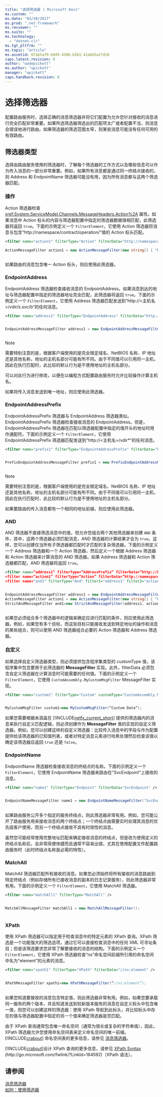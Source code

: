 ```yaml
---
title: "选择筛选器 | Microsoft Docs"
ms.custom: ""
ms.date: "03/30/2017"
ms.prod: ".net-framework"
ms.reviewer: ""
ms.suite: ""
ms.technology: 
  - "dotnet-clr"
ms.tgt_pltfrm: ""
ms.topic: "article"
ms.assetid: 67ab5af9-b9d9-4300-b3b1-41abb5a1fd10
caps.latest.revision: 8
author: "wadepickett"
ms.author: "wpickett"
manager: "wpickett"
caps.handback.revision: 8
---
```

# 选择筛选器
配置路由服务时，选择正确的消息筛选器并将它们配置为允许您针对接收的消息进行完全匹配非常重要。如果所选筛选器筛选出的匹配项太广或者配置不当，则消息会错误地进行路由。如果筛选器的筛选范围太窄，则某些消息可能没有任何可用的有效路由。  
  
## 筛选器类型  
 选择由路由服务使用的筛选器时，了解每个筛选器的工作方式以及哪些信息可以作为传入消息的一部分非常重要。例如，如果所有消息都是通过同一终结点接收的，则 Address 和 EndpointName 筛选器可能没有用，因为所有消息都与这两个筛选器匹配。  
  
### 操作  
 Action 筛选器检查 <xref:System.ServiceModel.Channels.MessageHeaders.Action%2A> 属性。如果消息中 Action 标头的内容与筛选器配置中指定的筛选器数据值相匹配，此筛选器将返回 `true`。下面的示例定义一个 `FilterElement`，它使用 Action 筛选器将消息与包含“http:\/\/namespace\/contract\/operation\/”值的 Action 标头匹配。  
  
```xml  
<filter name="action1" filterType="Action" filterData="http://namespace/contract/operation/" />  
```  
  
```csharp  
ActionMessageFilter action1 = new ActionMessageFilter(new string[] { "http://namespace/contract/operation" });  
  
```  
  
 如果路由的消息包含唯一 Action 标头，则应使用此筛选器。  
  
### EndpointAddress  
 EndpointAddress 筛选器检查接收消息的 EndpointAddress。如果消息到达的地址与筛选器配置中指定的筛选器地址完全匹配，此筛选器将返回 `true`。下面的示例定义一个 `FilterElement`，它使用 Address 筛选器匹配发送到“http:\/\/\<主机名\>\/vdir\/s.svc\/b”的任何消息。  
  
```xml  
<filter name="address1" filterType="EndpointAddress" filterData="http://host/vdir/s.svc/b" />  
  
```  
  
```csharp  
EndpointAddressMessageFilter address1 = new EndpointAddressMessageFilter(new EndpointAddress("http://host/vdir/s.svc/b"), false);  
  
```  
  
> [!NOTE]
>  需要特别注意的是，根据客户端使用的是完全限定域名、NetBIOS 名称、IP 地址还是其他名称，地址的主机名部分可能有所不同。由于不同值可以引用同一主机，因此在执行匹配时，此比较的默认行为是不使用地址的主机名部分。  
>   
>  可以对此行为进行修改，以便在以编程方式配置路由服务时允许比较操作计算主机名。  
  
 如果将传入消息发送到唯一地址，则应使用此筛选器。  
  
### EndpointAddressPrefix  
 EndpointAddressPrefix 筛选器与 EndpointAddress 筛选器类似。EndpointAddressPrefix 筛选器检查接收消息的 EndpointAddress。但是，EndpointAddressPrefix 筛选器在匹配以筛选器配置中指定的值开头的地址时用作通配符。下面的示例定义一个 `FilterElement`，它使用 EndpointAddressPrefix 筛选器匹配发送到“http:\/\/\<主机名\>\/vdir\*”的任何消息。  
  
```xml  
<filter name="prefix1" filterType="EndpointAddressPrefix" filterData="http://host/vdir" />  
  
```  
  
```csharp  
PrefixEndpointAddressMessageFilter prefix1 = new PrefixEndpointAddressMessageFilter(new EndpointAddress("http://host/vdir/s.svc/b"), false);  
  
```  
  
> [!NOTE]
>  需要特别注意的是，根据客户端使用的是完全限定域名、NetBIOS 名称、IP 地址还是其他名称，地址的主机名部分可能有所不同。由于不同值可以引用同一主机，因此在执行匹配时，此比较的默认行为是不使用地址的主机名部分。  
  
 如果要路由的传入消息都有一个相同的地址前缀，则应使用此筛选器。  
  
### AND  
 AND 筛选器不直接筛选消息中的值，但允许您组合两个其他筛选器来创建 `AND` 条件，其中，这两个筛选器必须匹配消息，AND 筛选器的计算结果才会为 `true`。这样，您可以创建仅当所有子筛选器都匹配时才匹配的复杂筛选器。下面的示例定义一个 Address 筛选器和一个 Action 筛选器，然后定义一个根据 Address 筛选器和 Action 筛选器来计算消息的 AND 筛选器。如果 Address 筛选器和 Action 筛选器都匹配，AND 筛选器将返回 `true`。  
  
```xml  
<filter name=”address1” filterType=”AddressPrefix” filterData=”http://host/vdir”/>  
<filter name=”action1” filterType=”Action” filterData=”http://namespace/contract/operation/”/>  
<filter name="and1" filterType="And" filter1="address1" filter2="action1" />  
  
```  
  
```csharp  
EndpointAddressMessageFilter address1 = new EndpointAddressMessageFilter(new EndpointAddress("http://host/vdir/s.svc/b"), false);  
ActionMessageFilter action1 = new ActionMessageFilter(new string[] { "http://namespace/contract/operation" });  
StrictAndMessageFilter and1=new StrictAndMessageFilter(address1, action1);  
  
```  
  
 如果您必须组合多个筛选器中的逻辑来确定应进行匹配的条件，则应使用此筛选器。例如，如果您有多个目标，而这些目标只能接收发送到特定地址的操作和消息的某些组合，则可以使用 AND 筛选器组合必要的 Action 筛选器和 Address 筛选器。  
  
### 自定义  
 如果选择自定义筛选器类型，则必须提供包含程序集类型的 customType 值，该程序集中包含要用于此筛选器的 **MessageFilter** 实现。此外，filterData 必须包含自定义筛选器在计算消息时可能需要的任何值。下面的示例定义一个 `FilterElement`，它使用 `CustomAssembly.MyCustomMsgFilter` MessageFilter 实现。  
  
```xml  
<filter name="custom1" filterType="Custom" customType="CustomAssembly.MyCustomMsgFilter, CustomAssembly" filterData="Custom Data" />  
  
```  
  
```csharp  
MyCustomMsgFilter custom1=new MyCustomMsgFilter(“Custom Data”);  
```  
  
 如果您需要根据未涵盖在 [!INCLUDE[netfx_current_short](../../../../includes/netfx-current-short-md.md)] 提供的筛选器内的消息来执行自定义匹配逻辑，则必须创建作为 **MessageFilter** 类的实现的自定义筛选器。例如，您可以创建这样的自定义筛选器：比较传入消息中的字段与作为配置提供给该筛选器的已知值列表，或者对特定消息元素进行哈希处理然后检查该值以确定该筛选器应返回 `true` 还是 `false`。  
  
### EndpointName  
 EndpointName 筛选器检查接收消息的终结点的名称。下面的示例定义一个 `FilterElement`，它使用 EndpointName 筛选器来路由在“SvcEndpoint”上接收的消息。  
  
```xml  
<filter name="name1" filterType="Endpoint" filterData="SvcEndpoint" />  
  
```  
  
```csharp  
EndpointNameMessageFilter name1 = new EndpointNameMessageFilter("SvcEndpoint");  
  
```  
  
 如果路由服务公开多个指定的服务终结点，则此筛选器非常有用。例如，您可能公开了路由服务用来接收消息的两个终结点；一个终结点由需要实时处理其消息的优先级客户使用，而另一个终结点接收不具有时效性的消息。  
  
 虽然您可能经常使用完整地址匹配来确定接收消息的终结点，但是改为使用定义的终结点名称后，会非常简便快捷而且通常不容易出错，尤其在使用配置文件配置路由服务时（此时终结点名称是必需的特性）。  
  
### MatchAll  
 MatchAll 筛选器匹配所有接收的消息。如果您必须始终将所有接收的消息路由到特定终结点（例如存储所有已接收消息的副本的日志记录服务），则此筛选器非常有用。下面的示例定义一个 `FilterElement`，它使用 MatchAll 筛选器。  
  
```xml  
<filter name="matchAll1" filterType="MatchAll" />  
  
```  
  
```csharp  
MatchAllMessageFilter matchAll1 = new MatchAllMessageFilter();  
  
```  
  
### XPath  
 使用 XPath 筛选器可以指定用于检查消息中的特定元素的 XPath 查询。XPath 筛选是一个功能强大的筛选选项，通过它可以直接检查消息中的任何 XML 可寻址条目；但是该筛选要求您非常了解要接收的消息的结构。下面的示例定义一个 `FilterElement`，它使用 XPath 筛选器检查“ns”命名空间前缀所引用的命名空间中名为“element”的元素的消息。  
  
```xml  
<filter name="xpath1" filterType="XPath" filterData="//ns:element" />  
  
```  
  
```csharp  
XPathMessageFilter xpath1=new XPathMessageFilter(“//ns:element”);  
  
```  
  
 如果您知道要接收的消息包含特定值，则此筛选器非常有用。例如，如果您要承载同一服务的两个版本，并且知道发送到较新版本服务的消息在自定义标头中包含唯一值，则您可以创建这样的筛选器：使用 XPath 导航到此标头，并比较标头中存在的值与筛选器配置中指定的另一个值来确定筛选器是否匹配。  
  
 由于 XPath 查询通常包含唯一命名空间（通常为很长或复杂的字符串值），因此，XPath 筛选器允许您使用命名空间表来定义命名空间的唯一前缀。[!INCLUDE[crabout](../../../../includes/crabout-md.md)] 命名空间表的更多信息，请参见 [消息筛选器](../../../../docs/framework/wcf/feature-details/message-filters.md)。  
  
 [!INCLUDE[crabout](../../../../includes/crabout-md.md)]设计 XPath 查询的更多信息，请参见 [XPath Syntax](http://go.microsoft.com/fwlink/?LinkId=164592) \(http:\/\/go.microsoft.com\/fwlink\/?LinkId\=164592\)（XPath 语法）。  
  
## 请参阅  
 [消息筛选器](../../../../docs/framework/wcf/feature-details/message-filters.md)   
 [如何：使用筛选器](../../../../docs/framework/wcf/feature-details/how-to-use-filters.md)